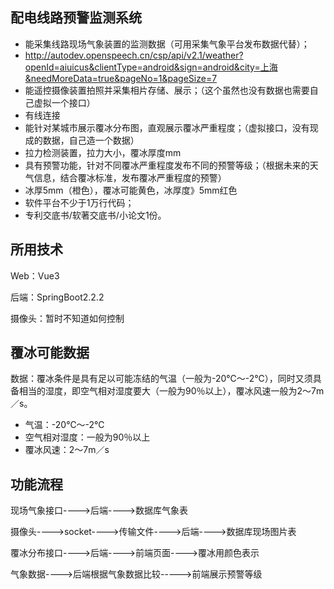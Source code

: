 ## 配电线路预警监测系统

- 能采集线路现场气象装置的监测数据（可用采集气象平台发布数据代替）；
- http://autodev.openspeech.cn/csp/api/v2.1/weather?openId=aiuicus&clientType=android&sign=android&city=上海&needMoreData=true&pageNo=1&pageSize=7
- 能遥控摄像装置拍照并采集相片存储、展示；（这个虽然也没有数据也需要自己虚拟一个接口）
- 有线连接
- 能针对某城市展示覆冰分布图，直观展示覆冰严重程度；（虚拟接口，没有现成的数据，自己造一个数据）
- 拉力检测装置，拉力大小，覆冰厚度mm
- 具有预警功能，针对不同覆冰严重程度发布不同的预警等级；（根据未来的天气信息，结合覆冰标准，发布覆冰严重程度的预警）
- 冰厚5mm（橙色），覆冰可能黄色，冰厚度》5mm红色
- 软件平台不少于1万行代码；
- 专利交底书/软著交底书/小论文1份。

## 所用技术

Web：Vue3

后端：SpringBoot2.2.2

摄像头：暂时不知道如何控制

## 覆冰可能数据

数据：覆冰条件是具有足以可能冻结的气温（一般为-20℃～-2℃），同时又须具备相当的湿度，即空气相对湿度要大（一般为90％以上），覆冰风速一般为2～7m／s。 

- 气温：-20℃～-2℃
- 空气相对湿度：一般为90％以上
- 覆冰风速：2～7m／s

## 功能流程

现场气象接口---->后端---->数据库气象表

摄像头---->socket---->传输文件---->后端---->数据库现场图片表

覆冰分布接口---->后端---->前端页面---->覆冰用颜色表示

气象数据---->后端根据气象数据比较----->前端展示预警等级